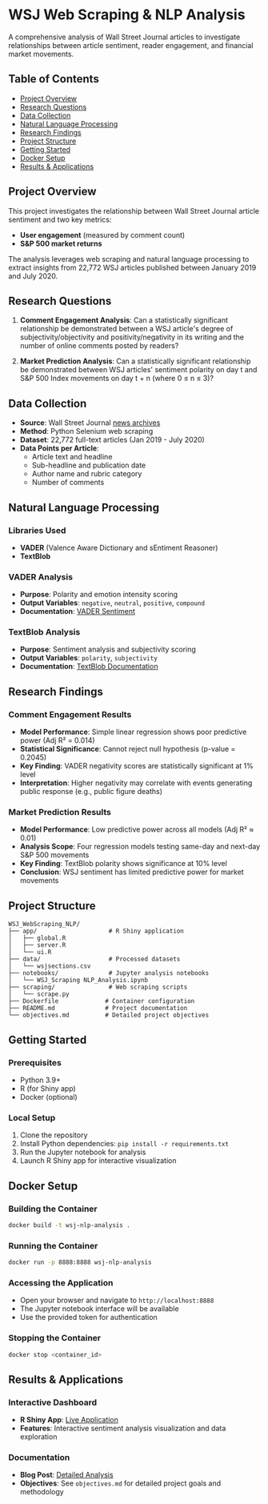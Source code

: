 # WSJ Web Scraping & NLP Analysis

A comprehensive analysis of Wall Street Journal articles to investigate relationships between article sentiment, reader engagement, and financial market movements.

## Table of Contents

- [Project Overview](#project-overview)
- [Research Questions](#research-questions)
- [Data Collection](#data-collection)
- [Natural Language Processing](#natural-language-processing)
- [Research Findings](#research-findings)
- [Project Structure](#project-structure)
- [Getting Started](#getting-started)
- [Docker Setup](#docker-setup)
- [Results & Applications](#results--applications)

## Project Overview

This project investigates the relationship between Wall Street Journal article sentiment and two key metrics:
- **User engagement** (measured by comment count)
- **S&P 500 market returns**

The analysis leverages web scraping and natural language processing to extract insights from 22,772 WSJ articles published between January 2019 and July 2020.

## Research Questions

1. **Comment Engagement Analysis**: Can a statistically significant relationship be demonstrated between a WSJ article's degree of subjectivity/objectivity and positivity/negativity in its writing and the number of online comments posted by readers?

2. **Market Prediction Analysis**: Can a statistically significant relationship be demonstrated between WSJ articles' sentiment polarity on day t and S&P 500 Index movements on day t + n (where 0 ≤ n ≤ 3)?

## Data Collection

- **Source**: Wall Street Journal [news archives](https://www.wsj.com/news/archive/years)
- **Method**: Python Selenium web scraping
- **Dataset**: 22,772 full-text articles (Jan 2019 - July 2020)
- **Data Points per Article**:
  - Article text and headline
  - Sub-headline and publication date
  - Author name and rubric category
  - Number of comments

## Natural Language Processing

### Libraries Used
- **VADER** (Valence Aware Dictionary and sEntiment Reasoner)
- **TextBlob**

### VADER Analysis
- **Purpose**: Polarity and emotion intensity scoring
- **Output Variables**: `negative`, `neutral`, `positive`, `compound`
- **Documentation**: [VADER Sentiment](https://pypi.org/project/vaderSentiment/)

### TextBlob Analysis
- **Purpose**: Sentiment analysis and subjectivity scoring
- **Output Variables**: `polarity`, `subjectivity`
- **Documentation**: [TextBlob Documentation](https://textblob.readthedocs.io/en/dev/)

## Research Findings

### Comment Engagement Results
- **Model Performance**: Simple linear regression shows poor predictive power (Adj R² = 0.014)
- **Statistical Significance**: Cannot reject null hypothesis (p-value = 0.2045)
- **Key Finding**: VADER negativity scores are statistically significant at 1% level
- **Interpretation**: Higher negativity may correlate with events generating public response (e.g., public figure deaths)

### Market Prediction Results
- **Model Performance**: Low predictive power across all models (Adj R² ≈ 0.01)
- **Analysis Scope**: Four regression models testing same-day and next-day S&P 500 movements
- **Key Finding**: TextBlob polarity shows significance at 10% level
- **Conclusion**: WSJ sentiment has limited predictive power for market movements

## Project Structure

```
WSJ_WebScraping_NLP/
├── app/                    # R Shiny application
│   ├── global.R
│   ├── server.R
│   └── ui.R
├── data/                   # Processed datasets
│   └── wsjsections.csv
├── notebooks/              # Jupyter analysis notebooks
│   └── WSJ_Scraping NLP_Analysis.ipynb
├── scraping/               # Web scraping scripts
│   └── scrape.py
├── Dockerfile             # Container configuration
├── README.md              # Project documentation
└── objectives.md          # Detailed project objectives
```

## Getting Started

### Prerequisites
- Python 3.9+
- R (for Shiny app)
- Docker (optional)

### Local Setup
1. Clone the repository
2. Install Python dependencies: `pip install -r requirements.txt`
3. Run the Jupyter notebook for analysis
4. Launch R Shiny app for interactive visualization

## Docker Setup

### Building the Container
```bash
docker build -t wsj-nlp-analysis .
```

### Running the Container
```bash
docker run -p 8888:8888 wsj-nlp-analysis
```

### Accessing the Application
- Open your browser and navigate to `http://localhost:8888`
- The Jupyter notebook interface will be available
- Use the provided token for authentication

### Stopping the Container
```bash
docker stop <container_id>
```

## Results & Applications

### Interactive Dashboard
- **R Shiny App**: [Live Application](https://philippe1.shinyapps.io/WSJApp2/)
- **Features**: Interactive sentiment analysis visualization and data exploration

### Documentation
- **Blog Post**: [Detailed Analysis](https://nycdatascience.com/blog/student-works/scraping-wall-street-journal-article-data-to-measure-online-reader-engagement-an-nlp-analysis/)
- **Objectives**: See `objectives.md` for detailed project goals and methodology

